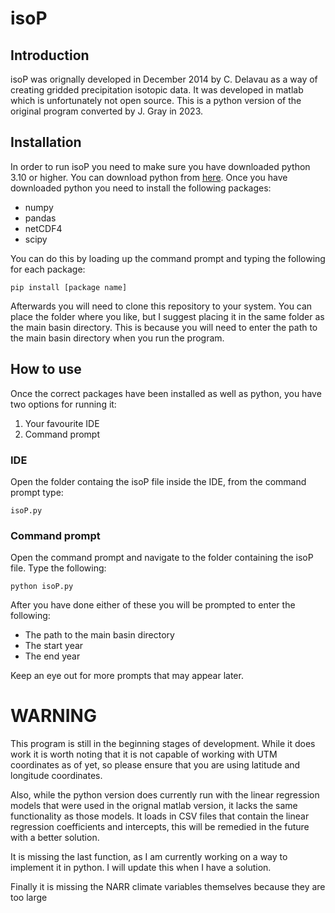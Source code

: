 isoP
================

## Introduction
isoP was orignally developed in December 2014 by C. Delavau as a way of creating gridded precipitation isotopic data. It was developed in matlab which is unfortunately not open source. This is a python version of the original program converted by J. Gray in 2023.
## Installation
In order to run isoP you need to make sure you have downloaded python 3.10 or higher. You can download python from [here](https://www.python.org/downloads/). Once you have downloaded python you need to install the following packages:
* numpy
* pandas
* netCDF4
* scipy

You can do this by loading up the command prompt and typing the following for each package:
```
pip install [package name]
```
Afterwards you will need to clone this repository to your system. You can place the folder where you like, but I suggest placing it in the same folder as the main basin directory. This is because you will need to enter the path to the main basin directory when you run the program.

## How to use
Once the correct packages have been installed as well as python, you have two options for running it:
1. Your favourite IDE
2. Command prompt

### IDE
Open the folder containg the isoP file inside the IDE, from the command prompt type:
```
isoP.py
```
### Command prompt
Open the command prompt and navigate to the folder containing the isoP file. Type the following:
```
python isoP.py
```
After you have done either of these you will be prompted to enter the following:
* The path to the main basin directory
* The start year
* The end year

Keep an eye out for more prompts that may appear later.

# WARNING
This program is still in the beginning stages of development. While it does work it is worth noting that it is not capable of working with UTM coordinates as of yet, so please ensure that you are using latitude and longitude coordinates.

Also, while the python version does currently run with the linear regression models that were used in the orignal matlab version, it lacks the same functionality as those models. It loads in CSV files that contain the linear regression coefficients and intercepts, this will be remedied in the future with a better solution.

It is missing the last function, as I am currently working on a way to implement it in python. I will update this when I have a solution.

Finally it is missing the NARR climate variables themselves because they are too large
